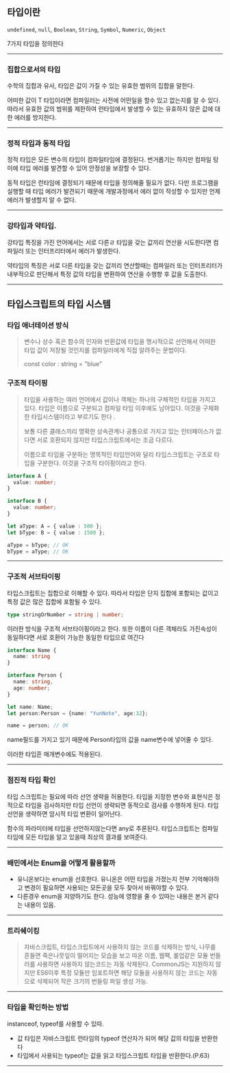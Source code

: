 
## 타입이란 

`undefined`, `null`, `Boolean`, `String`, `Symbol`, `Numeric`, `Object`

7가지 타입을 정의한다

---

### 집합으로서의 타입 

수학의 집합과 유사, 타입은 값이 가질 수 있는 유효한 범위의 집합을 말한다.

어떠한 값이 T 타입이라면 컴파일러는 사전에 어떤일을 할수 있고 없는지를 알 수 있다. 따라서 유효한 값의
범위를 제한하여 런타임에서 발생할 수 있는 유효하지 않은 값에 대한 에러를 방지한다.

---

### 정적 타입과 동적 타입

정적 타입은 모든 변수의 타입이 컴파일타임에 결정된다. 번거롭기는 하지만 컴파일 탕미에
타입 에러를 발견할 수 있어 안정성을 보장할 수 있다.

동적 타입은 런타임에 결정되기 때문에 타입을 정의해줄 필요가 없다. 다만 프로그램을 실행할 때 타입 에러가
발견되기 때문에 개발과정에서 에러 없이 작성할 수 있지만 언제 에러가 발생할지 알 수 없다.

---

### 강타입과 약타입.

강타입 특징을 가진 언어에서는 서로 다른ㄹ 타입을 갖는 값끼리 연산을 시도한다면 컴파일러
또는 인터프리터에서 에러가 발생한다. 

약타입의 특징은 서로 다른 타입을 갖는 값끼리 연산할때는 컴파일러 또는 인터프리터가 내부적으로
판단해서 특정 값의 타입을 변환하여 연산을 수행항 후 값을 도출한다.

---

## 타입스크립트의 타입 시스템

### 타입 애너테이션 방식

> 변수나 상수 혹은 함수의 인자와 반환값에 타입을 명시적으로 선언해서 어떠한 타입 값이 저장될 것인지를 컴파일러에게
> 직접 알려주는 문법이다.
> 
> const color : string = "blue"

### 구조적 타이핑

> 타입을 사용하는 여러 언어에서 값이나 객체는 하나의 구체적인 타입을 가지고 있다. 타입은 이름으로 구분되고
> 컴파일 타임 이후에도 남아있다. 이것을 구체화한 타입시스템이라고 부르기도 한다 .
> 
> 보통 다른 클래스끼리 명확한 상속관계나 공통으로 가지고 있는 인터페이스가 없다면 서로 호환되지 않지만
> 타입스크립트에서는 조금 다르다.
> 
> 이름으로 타입을 구분하는 명목적인 타입언어와 달리 타입스크립트는 구조로 타입을 구분한다. 이것을 구조적 타이핑이라고 한다.

```typescript
interface A {
  value: number;
}

interface B {
  value: number;
}

let aType: A = { value : 500 };
let bType: B = { value : 1500 };

aType = bType; // OK
bType = aType; // OK
```

---

### 구조적 서브타이핑 

타입스크립트는 집합으로 이해할 수 있다. 따라서 타입은 단지 집합에 포함되는 값이고 특정 값은 많은
집합에 포함될 수 있다. 

```typescript
type stringOrNumber = string | number;
```

이러한 방식을 구조적 서브타이핑이라고 한다. 또한 이름이 다른 객체라도 가진속성이 동일하다면 서로 호환이 가능한
동일한 타입으로 여긴다

```typescript
interface Name {
  name: string
}

interface Person {
  name: string,
  age: number;
}

let name: Name;
let person:Person = {name: "YunNote", age:32};

name = person; // OK
```

name필드를 가지고 있기 때문에 Person타입의 값을 name변수에 넣어줄 수 있다.

이러한 타입흔 매개변수에도 적용된다.

---

### 점진적 타입 확인

타입 스크립트는 필요에 따라 선언 생략을 허용한다. 타입을 지정한 변수와 표현식은 정적으로 타입을 검사하지만
타입 선언이 생략되면 동적으로 검사를 수행하게 된다. 타입 선언을 생략하면 암시적
타입 변환이 일어난다.

함수의 파라미터에 타입을 선언하지않는다면 any로 추론된다. 타입스크립트는 컴파일타임에
모든 타입을 알고 있을때 최상의 결과를 보여준다.

---

### 배민에서는 Enum을 어떻게 활용할까 

- 유니온보다는 enum을 선호한다. 유니온은 어떤 타입을 가졌는지 전부 기억해야하고 변경이 필요하면 사용되는 모든곳을 모두 찾아서 바꿔야할 수 있다.
- 다른경우 enum을 지양하기도 한다. 성능에 영향을 줄 수 있따는 내용은 본거 같다는 내용이 있음.

---

### 트리쉐이킹
> 자바스크립트, 타입스크립트에서 사용하지 않는 코드를 삭제하는 방식, 나무를 흔들면 죽은나뭇잎이 떨어지는 모습을
> 보고 따온 이름, 웹팩, 롤업같은 모듈 번들러를 사용하면 사용하지 않는코드는 자동 삭제된다. CommonJS는 지원하지 않지만
> ES6이후 특정 모듈만 임포트하면 해당 모듈을 사용하지 않는 코드는 자동으로 삭제되어 작은 크기의 번들링 파일 생성 가능.

---

### 타입을 확인하는 방법

instanceof, typeof를 사용할 수 있따.

 - 값 타입은 자바스크립트 런타임의 typeof 연산자가 되어 해당 값의 타입을 반환한다
 - 타입에서 사용되는 typeof는 값을 읽고 타입스크립트 타입을 반환한다.(P.63)

---


